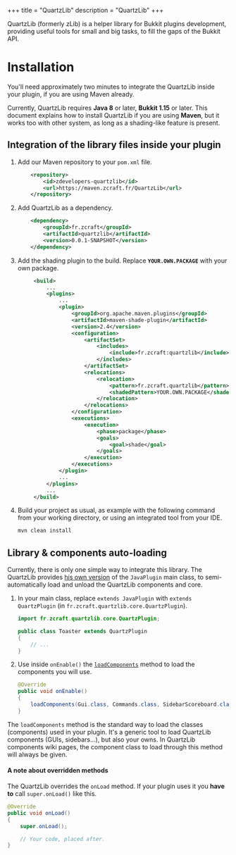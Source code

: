 +++
title = "QuartzLib"
description = "QuartzLib"
+++

QuartzLib (formerly zLib) is a helper library for Bukkit plugins development, providing useful tools for small and big tasks, to fill the gaps of the Bukkit API.

# Installation

You'll need approximately two minutes to integrate the QuartzLib inside your plugin, if you are using Maven already.

Currently, QuartzLib requires **Java 8** or later, **Bukkit 1.15** or later. This document explains how to install QuartzLib if you are using **Maven**, but it works too with other system, as long as a shading-like feature is present.
 

## Integration of the library files inside your plugin

1. Add our Maven repository to your `pom.xml` file.

    ```xml
        <repository>
            <id>zdevelopers-quartzlib</id>
            <url>https://maven.zcraft.fr/QuartzLib</url>
        </repository>
    ```

2. Add QuartzLib as a dependency.

    ```xml
        <dependency>
            <groupId>fr.zcraft</groupId>
            <artifactId>quartzlib</artifactId>
            <version>0.0.1-SNAPSHOT</version>
        </dependency>
    ```

3. Add the shading plugin to the build. Replace **`YOUR.OWN.PACKAGE`** with your own package.

   ```xml
        <build>
            ...
            <plugins>
                ...
                <plugin>
                    <groupId>org.apache.maven.plugins</groupId>
                    <artifactId>maven-shade-plugin</artifactId>
                    <version>2.4</version>
                    <configuration>
                        <artifactSet>
                            <includes>
                                <include>fr.zcraft:quartzlib</include>
                            </includes>
                        </artifactSet>
                        <relocations>
                            <relocation>
                                <pattern>fr.zcraft.quartzlib</pattern>
                                <shadedPattern>YOUR.OWN.PACKAGE</shadedPattern>
                            </relocation>
                        </relocations>
                    </configuration>
                    <executions>
                        <execution>
                            <phase>package</phase>
                            <goals>
                                <goal>shade</goal>
                            </goals>
                        </execution>
                    </executions>
                </plugin>
                ...
            </plugins>
            ...
        </build>
   ```

4. Build your project as usual, as example with the following command from your working directory, or using an integrated tool from your IDE.

   ```bash
   mvn clean install
   ```


## Library & components auto-loading

Currently, there is only one simple way to integrate this library. The QuartzLib provides [his own version](https://zdevelopers.github.io/QuartzLib/?fr/zcraft/quartzlib/core/QuartzPlugin.html) of the `JavaPlugin` main class, to semi-automatically load and unload the QuartzLib components and core.

1. In your main class, replace `extends JavaPlugin` with `extends QuartzPlugin` (in `fr.zcraft.quartzlib.core.QuartzPlugin`).

    ```java
    import fr.zcraft.quartzlib.core.QuartzPlugin;

    public class Toaster extends QuartzPlugin
    {
        // ...
    }
    ```

2. Use inside `onEnable()` the [`loadComponents`](https://zdevelopers.github.io/QuartzLib/fr/zcraft/quartzlib/core/QuartzPlugin.html#loadComponents-java.lang.Class...-) method to load the components you will use.

    ```java
    @Override
    public void onEnable()
    {
        loadComponents(Gui.class, Commands.class, SidebarScoreboard.class);
    }
    ```

The `loadComponents` method is the standard way to load the classes (components) used in your plugin. It's a generic tool to load QuartzLib components (GUIs, sidebars...), but also your owns.
In QuartzLib components wiki pages, the component class to load through this method will always be given.


#### A note about overridden methods

The QuartzLib overrides the `onLoad` method.
If your plugin uses it you **have to** call `super.onLoad()` like this.

```java
@Override
public void onLoad()
{
    super.onLoad();

    // Your code, placed after.
}
```
